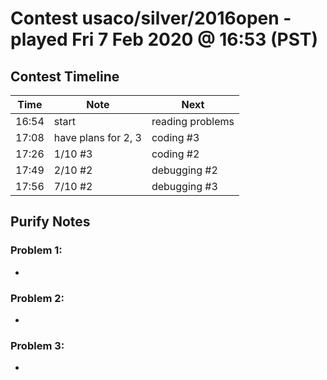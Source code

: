 # Contest usaco/silver/2016open - played Fri 7 Feb 2020 @ 16:53 (PST)

## Contest Timeline

| Time | Note | Next |
|----|----|----|
16:54 | start | reading problems
17:08 | have plans for 2, 3 | coding #3
17:26 | 1/10 #3 | coding #2
17:49 | 2/10 #2 | debugging #2
17:56 | 7/10 #2 | debugging #3

## Purify Notes

### Problem 1:

-

### Problem 2:

-

### Problem 3:

-
